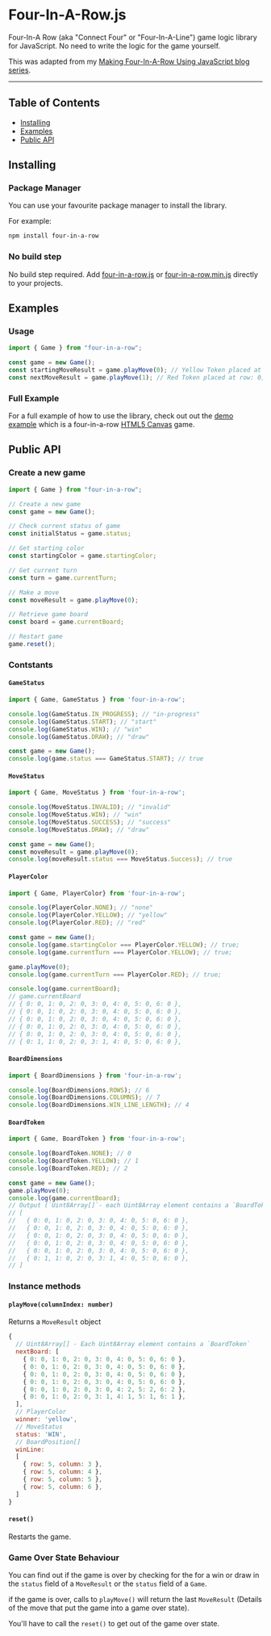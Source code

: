 # Four-In-A-Row.js

Four-In-A Row (aka "Connect Four" or "Four-In-A-Line") game logic library for JavaScript. No need to write the logic for the game yourself.

This was adapted from my [Making Four-In-A-Row Using JavaScript blog series](https://colinkiama.com/blog/making-four-in-a-row-part-1/).

---

## Table of Contents

- [Installing](#installing)
- [Examples](#example)
- [Public API](#public-api)

## Installing

### Package Manager

You can use your favourite package manager to install the library.

For example:

```bash
npm install four-in-a-row
```

### No build step

No build step required. Add [four-in-a-row.js](dist/four-in-a-row.js) or [four-in-a-row.min.js](dist/four-in-a-row.min.js) directly to your projects.

## Examples

### Usage

```js
import { Game } from "four-in-a-row";

const game = new Game();
const startingMoveResult = game.playMove(0); // Yellow Token placed at row: 0, column: 0.
const nextMoveResult = game.playMove(1); // Red Token placed at row: 0, column 1.
```

### Full Example

For a full example of how to use the library, check out out the [demo example](demo) which is a four-in-a-row [HTML5 Canvas](https://developer.mozilla.org/en-US/docs/Web/API/Canvas_API) game.

## Public API

### Create a new game

```js
import { Game } from "four-in-a-row";

// Create a new game
const game = new Game();

// Check current status of game
const initialStatus = game.status;

// Get starting color
const startingColor = game.startingColor;

// Get current turn
const turn = game.currentTurn;

// Make a move
const moveResult = game.playMove(0);

// Retrieve game board
const board = game.currentBoard;

// Restart game
game.reset();
```

### Contstants

#### `GameStatus`

```js
import { Game, GameStatus } from 'four-in-a-row';

console.log(GameStatus.IN_PROGRESS); // "in-progress"
console.log(GameStatus.START); // "start"
console.log(GameStatus.WIN); // "win"
console.log(GameStatus.DRAW); // "draw"

const game = new Game();
console.log(game.status === GameStatus.START); // true
```

#### `MoveStatus`

```js
import { Game, MoveStatus } from 'four-in-a-row';

console.log(MoveStatus.INVALID); // "invalid"
console.log(MoveStatus.WIN); // "win"
console.log(MoveStatus.SUCCESS); // "success"
console.log(MoveStatus.DRAW); // "draw"

const game = new Game();
const moveResult = game.playMove(0);
console.log(moveResult.status === MoveStatus.Success); // true
```

#### `PlayerColor`

```js
import { Game, PlayerColor} from 'four-in-a-row';

console.log(PlayerColor.NONE); // "none"
console.log(PlayerColor.YELLOW); // "yellow"
console.log(PlayerColor.RED); // "red"

const game = new Game();
console.log(game.startingColor === PlayerColor.YELLOW); // true;
console.log(game.currentTurn === PlayerColor.YELLOW); // true;

game.playMove(0);
console.log(game.currentTurn === PlayerColor.RED); // true;

console.log(game.currentBoard);
// game.currentBoard
// { 0: 0, 1: 0, 2: 0, 3: 0, 4: 0, 5: 0, 6: 0 },
// { 0: 0, 1: 0, 2: 0, 3: 0, 4: 0, 5: 0, 6: 0 },
// { 0: 0, 1: 0, 2: 0, 3: 0, 4: 0, 5: 0, 6: 0 },
// { 0: 0, 1: 0, 2: 0, 3: 0, 4: 0, 5: 0, 6: 0 },
// { 0: 0, 1: 0, 2: 0, 3: 0, 4: 0, 5: 0, 6: 0 },
// { 0: 1, 1: 0, 2: 0, 3: 1, 4: 0, 5: 0, 6: 0 },
```

#### `BoardDimensions`

```js
import { BoardDimensions } from 'four-in-a-row';

console.log(BoardDimensions.ROWS); // 6
console.log(BoardDimensions.COLUMNS); // 7
console.log(BoardDimensions.WIN_LINE_LENGTH); // 4
```

#### `BoardToken`

```js
import { Game, BoardToken } from 'four-in-a-row';

console.log(BoardToken.NONE); // 0
console.log(BoardToken.YELLOW); // 1
console.log(BoardToken.RED); // 2

const game = new Game();
game.playMove(0);
console.log(game.currentBoard);
// Output (`Uint8Array[]`- each Uint8Array element contains a `BoardToken`):
// [
//   { 0: 0, 1: 0, 2: 0, 3: 0, 4: 0, 5: 0, 6: 0 },
//   { 0: 0, 1: 0, 2: 0, 3: 0, 4: 0, 5: 0, 6: 0 },
//   { 0: 0, 1: 0, 2: 0, 3: 0, 4: 0, 5: 0, 6: 0 },
//   { 0: 0, 1: 0, 2: 0, 3: 0, 4: 0, 5: 0, 6: 0 },
//   { 0: 0, 1: 0, 2: 0, 3: 0, 4: 0, 5: 0, 6: 0 },
//   { 0: 1, 1: 0, 2: 0, 3: 1, 4: 0, 5: 0, 6: 0 },
// ]
```

### Instance methods

#### `playMove(columnIndex: number)`

Returns a `MoveResult` object

```js
{
  // Uint8Array[] - Each Uint8Array element contains a `BoardToken`
  nextBoard: [
    { 0: 0, 1: 0, 2: 0, 3: 0, 4: 0, 5: 0, 6: 0 },
    { 0: 0, 1: 0, 2: 0, 3: 0, 4: 0, 5: 0, 6: 0 },
    { 0: 0, 1: 0, 2: 0, 3: 0, 4: 0, 5: 0, 6: 0 },
    { 0: 0, 1: 0, 2: 0, 3: 0, 4: 0, 5: 0, 6: 0 },
    { 0: 0, 1: 0, 2: 0, 3: 0, 4: 2, 5: 2, 6: 2 },
    { 0: 0, 1: 0, 2: 0, 3: 1, 4: 1, 5: 1, 6: 1 },
  ],
  // PlayerColor
  winner: 'yellow',
  // MoveStatus
  status: 'WIN',
  // BoardPosition[]
  winLine:
  [
    { row: 5, column: 3 },
    { row: 5, column: 4 },
    { row: 5, column: 5 },
    { row: 5, column: 6 },
  ]
}
```

#### `reset()`

Restarts the game.

### Game Over State Behaviour

You can find out if the game is over by checking for the for a win or draw in the `status` field of a `MoveResult` or the `status` field of a `Game`.

if the game is over, calls to `playMove()` will return the last `MoveResult` (Details of the move that put the game into a game over state).

You'll have to call the `reset()` to get out of the game over state.
